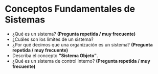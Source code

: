 # Conceptos Fundamentales de Sistemas

- ¿Qué es un sistema? **(Pregunta repetida / muy frecuente)**
- ¿Cuáles son los límites de un sistema?
- ¿Por qué decimos que una organización es un sistema? **(Pregunta repetida / muy frecuente)**
- Describa el concepto **"Sistema Objeto"**.
- ¿Qué es un sistema de control interno? **(Pregunta repetida / muy frecuente)**
